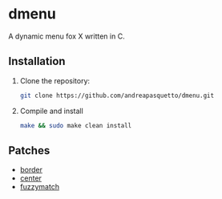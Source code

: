 # dmenu

A dynamic menu fox X written in C.

## Installation

1. Clone the repository:

    ```sh
    git clone https://github.com/andreapasquetto/dmenu.git
    ```

2. Compile and install

    ```sh
    make && sudo make clean install
    ```

## Patches

- [border](https://tools.suckless.org/dmenu/patches/border)
- [center](https://tools.suckless.org/dmenu/patches/center)
- [fuzzymatch](https://tools.suckless.org/dmenu/patches/fuzzymatch)
